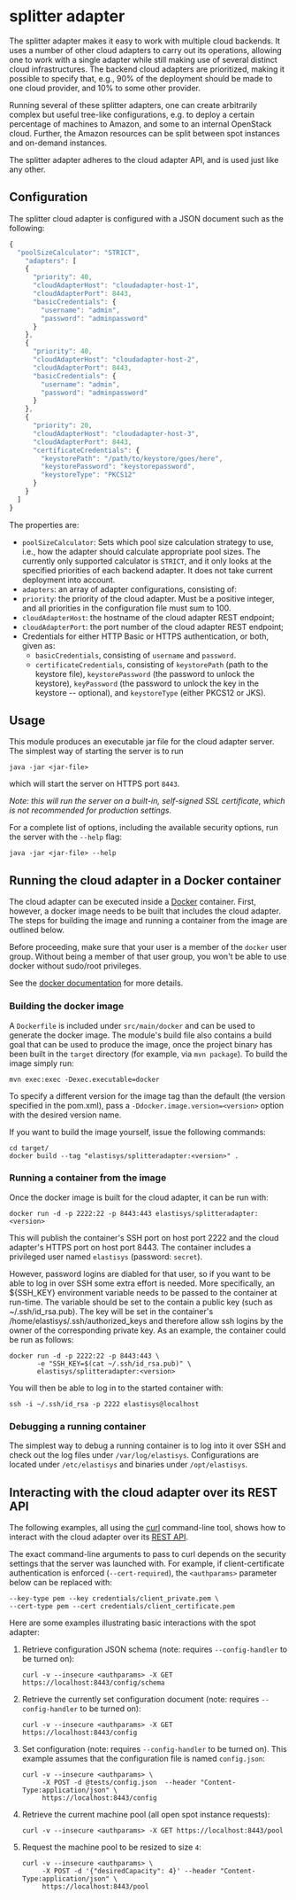 # splitter adapter

The splitter adapter makes it easy to work with multiple cloud backends.
It uses a number of other cloud adapters to carry out its operations,
allowing one to work with a single adapter while still making use of
several distinct cloud infrastructures. The backend cloud adapters are
prioritized, making it possible to specify that, e.g., 90% of the 
deployment should be made to one cloud provider, and 10% to some
other provider.

Running several of these splitter adapters, one can create arbitrarily 
complex but useful tree-like configurations, e.g. to deploy a certain 
percentage of machines to Amazon, and some to an internal OpenStack cloud.
Further, the Amazon resources can be split between spot instances and 
on-demand instances.

The splitter adapter adheres to the cloud adapter API, and is used just
like any other.

## Configuration

The splitter cloud adapter is configured with a JSON document such as the
following:

```javascript
{
  "poolSizeCalculator": "STRICT",
    "adapters": [
    {
      "priority": 40,
      "cloudAdapterHost": "cloudadapter-host-1",
      "cloudAdapterPort": 8443,
      "basicCredentials": {
        "username": "admin",
        "password": "adminpassword"
      }
    },
    {
      "priority": 40,
      "cloudAdapterHost": "cloudadapter-host-2",
      "cloudAdapterPort": 8443,
      "basicCredentials": {
        "username": "admin",
        "password": "adminpassword"
      }
    },
    {
      "priority": 20,
      "cloudAdapterHost": "cloudadapter-host-3",
      "cloudAdapterPort": 8443,
      "certificateCredentials": {
        "keystorePath": "/path/to/keystore/goes/here",
        "keystorePassword": "keystorepassword",
        "keystoreType": "PKCS12"
      }
    }
  ]
}
```

The properties are:

 - ``poolSizeCalculator``: Sets which pool size calculation strategy to use,
   i.e., how the adapter should calculate appropriate pool sizes. The 
   currently only supported calculator is ``STRICT``, and it only looks at
   the specified priorities of each backend adapter. It does not take current
   deployment into account.
 - ``adapters``: an array of adapter configurations, consisting of:
  - ``priority``: the priority of the cloud adapter. Must be a positive 
    integer, and all priorities in the configuration file must sum to 100.
  - ``cloudAdapterHost``: the hostname of the cloud adapter REST endpoint;
  - ``cloudAdapterPort``: the port number of the cloud adapter REST endpoint;
  - Credentials for either HTTP Basic or HTTPS authentication, or both, 
    given as:
    - ``basicCredentials``, consisting of ``username`` and ``password``.
    - ``certificateCredentials``, consisting of ``keystorePath`` 
      (path to the keystore file), ``keystorePassword`` (the password to
      unlock the keystore), ``keyPassword`` (the password to unlock the
      key in the keystore -- optional), and ``keystoreType`` (either PKCS12
      or JKS).


## Usage
This module produces an executable jar file for the cloud adapter server.
The simplest way of starting the server is to run

    java -jar <jar-file>

which will start the server on HTTPS port ``8443``. 

*Note: this will run the server on a built-in, self-signed SSL certificate, which is not recommended for production settings.*

For a complete list of options, including the available security options,
run the server with the ``--help`` flag:

    java -jar <jar-file> --help



## Running the cloud adapter in a Docker container
The cloud adapter can be executed inside a 
[Docker](https://www.docker.com/) container. First, however, a docker image 
needs to be built that includes the cloud adapter. The steps for building 
the image and running a container from the image are outlined below.

Before proceeding, make sure that your user is a member of the `docker` user group.
Without being a member of that user group, you won't be able to use docker without
 sudo/root privileges. 

See the [docker documentation](https://docs.docker.com/installation/ubuntulinux/#giving-non-root-access) 
for more details.



### Building the docker image
A `Dockerfile` is included under `src/main/docker` and can be used to generate 
the docker image. The module's build file also contains a build goal that can
be used to produce the image, once the project binary has been built in the `target`
directory (for example, via `mvn package`). To build the image simply run:

    mvn exec:exec -Dexec.executable=docker

To specify a different version for the image tag than the default (the version 
specified in the pom.xml), pass a `-Ddocker.image.version=<version>` option 
with the desired version name.

If you want to build the image yourself, issue the following commands:

    cd target/
    docker build --tag "elastisys/splitteradapter:<version>" .



### Running a container from the image
Once the docker image is built for the cloud adapter, it can be run with:

    docker run -d -p 2222:22 -p 8443:443 elastisys/splitteradapter:<version>

This will publish the container's SSH port on host port 2222 and the 
cloud adapter's HTTPS port on host port 8443. The container includes a 
privileged user named `elastisys` (password: `secret`).

However, password logins are diabled for that user, so if you want to be able to 
log in over SSH some extra effort is needed. More specifically, an ${SSH_KEY} 
environment variable needs to be passed to the container at run-time. The variable 
should be set to the contain a public key (such as ~/.ssh/id_rsa.pub). The key 
will be set in the container's /home/elastisys/.ssh/authorized_keys and therefore 
allow ssh logins by the owner of the corresponding private key. As an example, 
the container could be run as follows:

    docker run -d -p 2222:22 -p 8443:443 \
           -e "SSH_KEY=$(cat ~/.ssh/id_rsa.pub)" \
           elastisys/splitteradapter:<version>

You will then be able to log in to the started container with:

    ssh -i ~/.ssh/id_rsa -p 2222 elastisys@localhost



### Debugging a running container
The simplest way to debug a running container is to log into it over SSH
and check out the log files under `/var/log/elastisys`. Configurations are
located under `/etc/elastisys` and binaries under `/opt/elastisys`.



## Interacting with the cloud adapter over its REST API
The following examples, all using the [curl](http://en.wikipedia.org/wiki/CURL) 
command-line tool, shows how to interact with the cloud adapter over its
[REST API](http://cloudadapterapi.readthedocs.org/en/latest/).

The exact command-line arguments to pass to curl depends on the security
settings that the server was launched with. For example, if client-certificate
authentication is enforced (`--cert-required`), the `<authparams>` parameter 
below can be replaced with:

    --key-type pem --key credentials/client_private.pem \
    --cert-type pem --cert credentials/client_certificate.pem

Here are some examples illustrating basic interactions with the spot adapter:

 1. Retrieve configuration JSON schema (note: requires ``--config-handler`` to be turned on):

    ```
    curl -v --insecure <authparams> -X GET https://localhost:8443/config/schema
    ```

 2. Retrieve the currently set configuration document (note: requires ``--config-handler`` to be turned on):

    ```
    curl -v --insecure <authparams> -X GET https://localhost:8443/config
    ```

 3. Set configuration (note: requires ``--config-handler`` to be turned on).
    This example assumes that the configuration file is named ``config.json``:

    ```
    curl -v --insecure <authparams> \
         -X POST -d @tests/config.json  --header "Content-Type:application/json" \
         https://localhost:8443/config
    ```

 4. Retrieve the current machine pool (all open spot instance requests):

    ```
    curl -v --insecure <authparams> -X GET https://localhost:8443/pool
    ```

 5. Request the machine pool to be resized to size ``4``:

    ```
    curl -v --insecure <authparams> \
         -X POST -d '{"desiredCapacity": 4}' --header "Content-Type:application/json" \
         https://localhost:8443/pool
    ```


